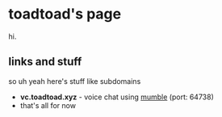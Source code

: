 # toadtoad's page

hi. 

## links and stuff

so uh yeah here's stuff like subdomains

- **vc.toadtoad.xyz** - voice chat using [mumble](https://www.mumble.info/) (port: 64738)
- that's all for now